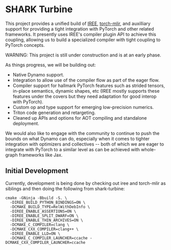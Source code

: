 # SHARK Turbine

This project provides a unified build of [IREE](https://github.com/openxla/iree),
[torch-mlir](https://github.com/llvm/torch-mlir), and auxilliary support for
providing a tight integration with PyTorch and other related frameworks. It
presently uses IREE's compiler plugin API to achieve this coupling, allowing
us to build a specialized compiler with tight coupling to PyTorch concepts.

WARNING: This project is still under construction and is at an early phase.

As things progress, we will be building out:

* Native Dynamo support.
* Integration to allow use of the compiler flow as part of the eager flow.
* Compiler support for hallmark PyTorch features such as strided tensors,
  in-place semantics, dynamic shapes, etc (IREE mostly supports these
  features under the covers but they need adaptation for good interop with
  PyTorch).
* Custom op and type support for emerging low-precision numerics.
* Triton code generation and retargeting.
* Cleaned up APIs and options for AOT compiling and standalone deployment.

We would also like to engage with the community to continue to push the bounds
on what Dynamo can do, especially when it comes to tighter integration with
optimizers and collectives -- both of which we are eager to integrate with
PyTorch to a similar level as can be achieved with whole-graph frameworks like
Jax.

## Initial Development

Currently, development is being done by checking out iree and torch-mlir
as siblings and then doing the following from shark-turbine:

```
cmake -GNinja -Bbuild -S. \
  -DIREE_BUILD_PYTHON_BINDINGS=ON \
  -DCMAKE_BUILD_TYPE=RelWithDebInfo \
  -DIREE_ENABLE_ASSERTIONS=ON \
  -DIREE_ENABLE_SPLIT_DWARF=ON \
  -DIREE_ENABLE_THIN_ARCHIVES=ON \
  -DCMAKE_C_COMPILER=clang \
  -DCMAKE_CXX_COMPILER=clang++ \
  -DIREE_ENABLE_LLD=ON \
  -DCMAKE_C_COMPILER_LAUNCHER=ccache -DCMAKE_CXX_COMPILER_LAUNCHER=ccache
```
